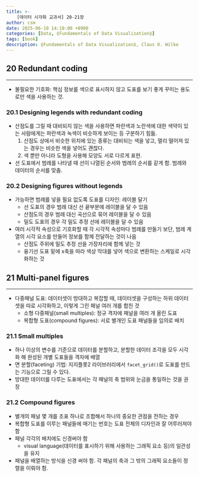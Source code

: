 ```yaml
---
title: >-
    [데이터 시각화 교과서] 20-21장
author: csm
date: 2025-06-10 14:10:00 +0900
categories: [Data, ⟪Fundamentals of Data Visualization⟫]
tags: [book]
description: ⟪Fundamentals of Data Visualization⟫, Claus O. Wilke
---
```


## 20 Redundant coding
---
- 불필요한 기호화: 핵심 정보를 색으로 표시하지 않고 도표를 보기 좋게 꾸미는 용도로만 색을 사용하는 것.

### 20.1 Designing legends with redundant coding
- 산점도를 그릴 때 대비되지 않는 색을 사용하면 파란색과 노란색에 대한 색약이 있는 사람에게는 파란색과 녹색이 비슷하게 보이는 등 구분하기 힘듦.
    1. 산점도 상에서 비슷한 위치에 있는 종류는 대비되는 색을 넣고, 멀리 떨어져 있는 경우는 비슷한 색을 넣어도 괜찮다.
    2. 색 뿐만 아니라 도형을 사용해 모양도 서로 다르게 표현.
- 선 도표에서 범례를 나타낼 때 선이 나열된 순서와 범례의 순서를 같게 함. 범례와 데이터의 순서를 맞춤.

### 20.2 Designing figures without legends
- 가능하면 범례를 넣을 필요 없도록 도표를 디자인: 레이블 달기
    - 선 도표의 경우 범례 대신 선 끝부분에 레이블을 달 수 있음
    - 산점도의 경우 범례 대신 곡선으로 묶어 레이블을 달 수 있음 
    - 밀도 도표의 경우 각 밀도 추정 선에 레이블을 달 수 있음
- 여러 시각적 속성으로 기호화할 때 각 시각적 속성마다 범례를 만들기 보단, 범례 계열의 시각 요소를 만들어 정보를 함께 전달하는 것이 나음
    - 산점도 주위에 밀도 추정 선을 가장자리에 함께 넣는 것
    - 융기선 도표 밑에 x축을 따라 색상 막대를 넣어 색으로 변환하는 스케일로 시각화하는 것  

## 21 Multi-panel figures
---
- 다중패널 도표: 데이터셋이 방대하고 복잡할 때, 데이터셋을 구성하는 하위 데이터셋을 따로 시각화하고, 이렇게 그린 패널 여러 개를 합친 것
    - 소형 다중패널(small multiples): 정규 격자에 패널을 여러 개 올린 도표
    - 복합형 도표(compound figures): 서로 별개인 도표 패널들을 임의로 배치

### 21.1 Small multiples
- 하나 이상의 변수를 기준으로 데이터를 분할하고, 분할한 데이터 조각을 모두 시각화 해 완성된 개별 도표들을 격자에 배열
- 면 분할(faceting) 기법: 지지플롯2 라이브러리에서 `facet_grid()`로 도표를 만드는 기능으로 그릴 수 있다.
- 방대한 데이터를 다루는 도표에서는 각 패널의 축 범위와 눈금을 통일하는 것을 권장

### 21.2 Compound figures
- 별개의 패널 몇 개를 조표 하나로 조합해서 하나의 중요한 관점을 전하는 경우
- 복합형 도표를 이루는 패널들에 매기는 번호는 도표 전체의 디자인과 잘 어루러져야 함
- 패널 각각의 배치에도 신경써야 함
    - visual language(데이터를 표시하기 위해 사용하는 그래픽 요소 등)의 일관성을 유지
- 패널을 배열하는 방식을 신경 써야 함. 각 패널의 축과 그 밖의 그래픽 요소들이 정렬을 이뤄야 함.